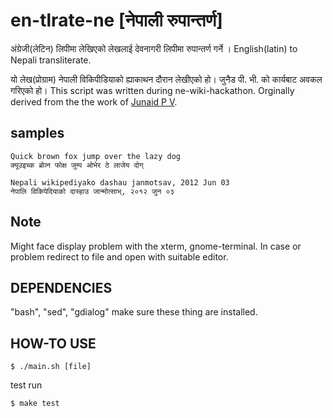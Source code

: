 # en-tlrate-ne [नेपाली रुपान्तर्ण]

अंग्रेजी(लेटिन) लिपीमा लेखिएको लेखलाई देवनागरी लिपीमा रुपान्तर्ण गर्ने ।
English(latin) to Nepali transliterate.

यो लेख(प्रोग्राम) नेपाली विकिपीडियाको ह्याकाथन दौरान लेखीएको हो। जुनैड पी. भी. को कार्यबाट अवकल गरिएको हो।
This script was written during ne-wiki-hackathon. Orginally derived from the
the work of [Junaid P V][1].

## samples

	Quick brown fox jump over the lazy dog
	क्यूउइच्क ब्रोव्न फोक्ष जुम्प ओभेर ठे लाजेय दोग्

	Nepali wikipediyako dashau janmotsav, 2012 Jun 03
	नेपालि विकिपेदियाको दास्हाउ जान्मोत्साभ्, २०१२ जुन ०३

## Note

Might face display problem with the xterm, gnome-terminal.
In case or problem redirect to file and open with suitable editor.

## DEPENDENCIES
"bash", "sed", "gdialog"
make sure these thing are installed.

## HOW-TO USE

	$ ./main.sh [file]

test run

	$ make test

[1]: http://en.wikipedia.org/wiki/User:Junaidpv
